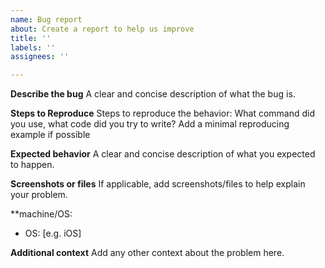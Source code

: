 ```yaml
---
name: Bug report
about: Create a report to help us improve
title: ''
labels: ''
assignees: ''

---
```


**Describe the bug**
A clear and concise description of what the bug is.

**Steps to Reproduce**
Steps to reproduce the behavior: What command did you use, what code did you try to write? Add a minimal reproducing example if possible

**Expected behavior**
A clear and concise description of what you expected to happen.

**Screenshots or files**
If applicable, add screenshots/files to help explain your problem.

**machine/OS:
 - OS: [e.g. iOS]


**Additional context**
Add any other context about the problem here.
